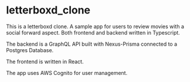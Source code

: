 # letterboxd_clone

This is a letterboxd clone. A sample app for users to review movies with a social forward aspect. Both frontend and backend written in Typescript.

The backend is a GraphQL API built with Nexus-Prisma connected to a Postgres Database.

The frontend is written in React.

The app uses AWS Cognito for user management. 

